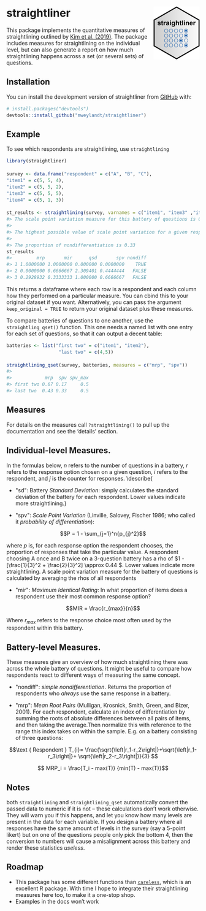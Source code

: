 
<!-- README.md is generated from README.Rmd. Please edit that file -->

# straightliner <img src="man/figures/logo.png" align="right" height="138" />

<!-- badges: start -->
<!-- badges: end -->

This package implements the quantitative measures of straightlining
outlined by [Kim et
al. (2019)](https://doi.org/10.1177/0894439317752406). The package
includes measures for straightlining on the individual level, but can
also generate a report on how much straightlining happens across a set
(or several sets) of questions.

## Installation

You can install the development version of straightliner from
[GitHub](https://github.com/) with:

``` r
# install.packages("devtools")
devtools::install_github("mweylandt/straightliner")
```

## Example

To see which respondents are straightlining, use `straightlining`

``` r
library(straightliner)

survey <- data.frame("respondent" = c("A", "B", "C"),
"item1" = c(5, 5, 4),
"item2" = c(5, 5, 2),
"item3" = c(5, 5, 5),
"item4" = c(5, 1, 3))

st_results <- straightlining(survey, varnames = c("item1", "item3" ,"item4"))
#> The scale point variation measure for this battery of questions is 0.37. 
#> 
#> The highest possible value of scale point variation for a given respondent is 0.67
#> 
#> The proportion of nondifferentiation is 0.33
st_results
#>         mrp       mir      qsd       spv nondiff
#> 1 1.0000000 1.0000000 0.000000 0.0000000    TRUE
#> 2 0.0000000 0.6666667 2.309401 0.4444444   FALSE
#> 3 0.2928932 0.3333333 1.000000 0.6666667   FALSE
```

This returns a dataframe where each row is a respondent and each column
how they performed on a particular measure. You can cbind this to your
original dataset if you want. Alternatively, you can pass the argument
`keep_original = TRUE` to return your original dataset plus these
measures.

To compare batteries of questions to one another, use the
`straightling_qset()` function. This one needs a named list with one
entry for each set of questions, so that it can output a decent table:

``` r
batteries <- list("first two" = c("item1", "item2"),
                   "last two" = c(4,5))

straightlining_qset(survey, batteries, measures = c("mrp", "spv"))
#> 
#>            mrp  spv spv_max
#> first two 0.67 0.17     0.5
#> last two  0.43 0.33     0.5
```

## Measures

For details on the measures call `?straightlining()` to pull up the
documentation and see the ‘details’ section.

## Individual-level Measures.

In the formulas below, $n$ refers to the number of questions
in a battery, $r$ refers to the response option chosen on a given question,
$i$ refers to the respondent, and $j$ is the counter for responses.
\describe{

- "sd": Battery _Standard Deviation_: simply calculates the
standard deviation of the battery for each respondent. Lower values
indicate more straightlining.}

- "spv": _Scale Point Variation_ (Linville, Salovey, Fischer 1986;
who called it _probability of differentiation_):

$$P =  1 - \sum_{j=1}^n{p_{j}^2}$$

  where $p$ is, for each response option the respondent
chooses, the proportion of responses that take the particular value. A
respondent choosing A once and B twice on a 3-question battery has a rho of
$1 - [\frac{1}{3}^2 + \frac{2}{3}^2] \approx 0.44 $. Lower values
indicate more straightlining. A scale point variation measure for the
battery of questions is calculated by averaging the rhos of all respondents
- "mir": _Maximum Identical Rating_: In what proportion of items does
a respondent use their most common response option?

$$MIR = \frac{r_{max}}{n}$$ 

Where $r_{max}$ refers to the response choice
most often used by the respondent within this battery.

## Battery-level Measures.

These measures give an overview of how much straightlining there
was across the whole battery of questions. It might be useful to compare how respondents
react to different ways of measuring the same concept.

- "nondiff": _simple nondifferentiation_. Returns the proportion of
respondents who _always_ use the same response in a battery.

- "mrp": _Mean Root Pairs_  (Mulligan, Krosnick, Smith,
Green, and Bizer, 2001). For each respondent, calculate an index
of differentiation by summing the roots of absolute differences between
all pairs of items, and then taking the average.Then normalize this
with reference to the range this index takes on within the sample.
E.g. on a battery consisting of three questions:

$$\text { Respondent } T_{i}=
   \frac{\sqrt{\left|r_1-r_2\right|}+\sqrt{\left|r_1-r_3\right|}+
   \sqrt{\left|r_2-r_3\right|}}{3} $$

$$ MRP_i =  \frac{T_i - max(T)} {min(T) - max(T)}$$



## Notes

both `straightlining` and `straightlining_qset` automatically convert
the passed data to numeric if it is not – these calculations don’t work
otherwise. They will warn you if this happens, and let you know how many
levels are present in the data for each variable. If you design a
battery where all responses have the same amount of levels in the survey
(say a 5-point likert) but on one of the questions people only pick the
bottom 4, then the conversion to numbers will cause a misalignment
across this battery and render these statistics *useless*.

## Roadmap

- This package has some different functions than
  [`careless`](https://github.com/ryentes/careless), which is an
  excellent R package. With time I hope to integrate their
  straightlining measures here too, to make it a one-stop shop.
- Examples in the docs won’t work
